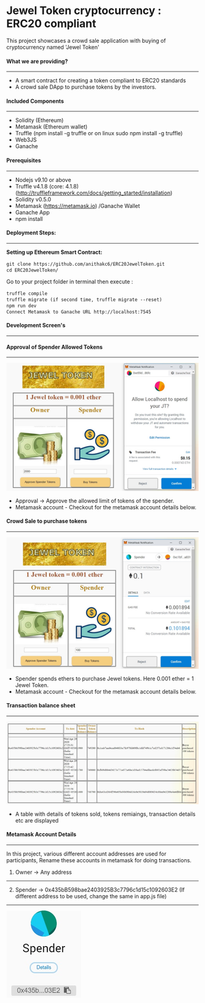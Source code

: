 # Jewel Token cryptocurrency : ERC20 compliant

This project showcases a crowd sale application with buying of cryptocurrency named 'Jewel Token'


#### What we are providing?
---

- A smart contract for creating a token compliant to ERC20 standards
- A crowd sale DApp to purchase tokens by the investors.

#### Included Components
---
-  Solidity (Ethereum)
-  Metamask  (Ethereum wallet)
-  Truffle (npm install -g truffle or on linux sudo npm install -g truffle)
-  Web3JS
-  Ganache

#### Prerequisites
---
- Nodejs v9.10 or above
- Truffle v4.1.8 (core: 4.1.8) (http://truffleframework.com/docs/getting_started/installation)
- Solidity v0.5.0
- Metamask (https://metamask.io) /Ganache Wallet
- Ganache App
- npm install

#### Deployment Steps:
---
**Setting up Ethereum Smart Contract:**

```
git clone https://github.com/anithakc6/ERC20JewelToken.git
cd ERC20JewelToken/
```
Go to your project folder in terminal then execute :

```
truffle compile
truffle migrate (if second time, truffle migrate --reset)
npm run dev
Connect Metamask to Ganache URL http://localhost:7545
```

#### Development Screen's
---

#### Approval of Spender Allowed Tokens
---
![](img/Owner-Approval.jpg)

- Approval -> Approve the allowed limit of tokens of the spender.
- Metamask account - Checkout for the metamask account details below.

#### Crowd Sale to purchase tokens
---
![](img/Spender-Buy.jpg)

- Spender spends ethers to purchase Jewel tokens. Here 0.001 ether = 1 Jewel Token.
- Metamask account - Checkout for the metamask account details below.

#### Transaction balance sheet
---
![](img/Spender-Transactions.jpg)

- A table with details of tokens sold, tokens remiaings, transaction details etc are displayed


#### Metamask Account Details
---
In this project, various different account addresses are used for participants,
Rename these accounts in metamask for doing transactions.

1) Owner -> Any address
---

2) Spender -> 0x435bB598bae2403925B3c7796c1d15c1092603E2
(If different address to be used, change the same in app.js file)
---
![](img/Metamask-Spender.jpg)
